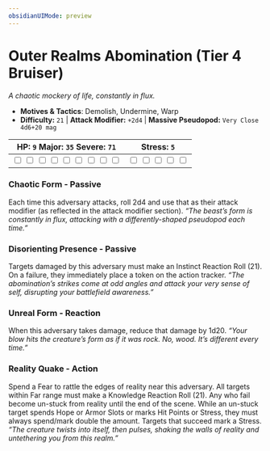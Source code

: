 ```yaml
---
obsidianUIMode: preview
---
```

# Outer Realms Abomination (Tier 4 Bruiser)

*A chaotic mockery of life, constantly in flux.*

- **Motives & Tactics**: Demolish, Undermine, Warp
- **Difficulty:** `21` | **Attack Modifier:** `+2d4` | **Massive Pseudopod:** `Very Close 4d6+20 mag`

| HP: `9` Major: `35` Severe: `71` | Stress: `5` |
|--|--|
|  <input type="checkbox" unchecked id="7cf4894d"> <input type="checkbox" unchecked id="a054af2a"> <input type="checkbox" unchecked id="bbf1f599"> <input type="checkbox" unchecked id="928ca298"> <input type="checkbox" unchecked id="7e865afc"> <input type="checkbox" unchecked id="a71b6c0f"> <input type="checkbox" unchecked id="86388272"> <input type="checkbox" unchecked id="cdb129db"> <input type="checkbox" unchecked id="ecad2d38"> |  <input type="checkbox" unchecked id="17676f8d"> <input type="checkbox" unchecked id="c10aaea4"> <input type="checkbox" unchecked id="b26d5420"> <input type="checkbox" unchecked id="38997bea"> <input type="checkbox" unchecked id="5b4365a6"> |

### Chaotic Form - Passive

Each time this adversary attacks, roll 2d4 and use that as their attack modifier (as reflected in the attack modifier section). *“The beast’s form is constantly in flux, attacking with a differently-shaped pseudopod each time.”*

### Disorienting Presence - Passive

Targets damaged by this adversary must make an Instinct Reaction Roll (21). On a failure, they immediately place a token on the action tracker. *“The abomination’s strikes come at odd angles and attack your very sense of self, disrupting your battlefield awareness.”*

### Unreal Form - Reaction

When this adversary takes damage, reduce that damage by 1d20. *“Your blow hits the creature’s form as if it was rock. No, wood. It’s different every time.”*

### Reality Quake - Action

Spend a Fear to rattle the edges of reality near this adversary. All targets within Far range must make a Knowledge Reaction Roll (21). Any who fail become un-stuck from reality until the end of the scene. While an un-stuck target spends Hope or Armor Slots or marks Hit Points or Stress, they must always spend/mark double the amount. Targets that succeed mark a Stress. *“The creature twists into itself, then pulses, shaking the walls of reality and untethering you from this realm.”*


